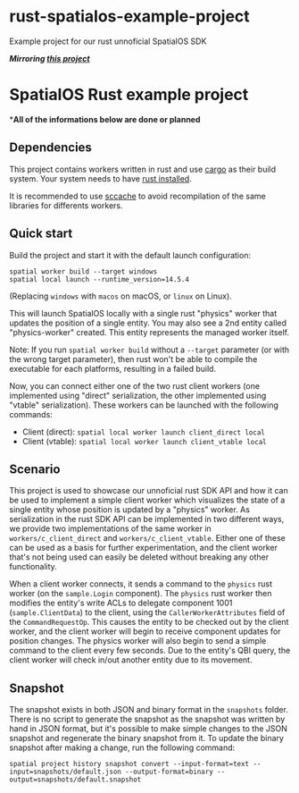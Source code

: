 # rust-spatialos-example-project
Example project for our rust unnoficial SpatialOS SDK

***Mirroring [this project](https://github.com/spatialos/CExampleProjec)***

# SpatialOS Rust example project

***All of the informations below are done or planned**

## Dependencies

This project contains workers written in rust and use [cargo](https://doc.rust-lang.org/cargo/)
as their build system. Your system needs to have [rust installed](https://www.rust-lang.org/tools/install).

It is recommended to use [sccache](https://crates.io/crates/sccache) to avoid recompilation of the same libraries for differents workers.


## Quick start

Build the project and start it with the default launch configuration:

```
spatial worker build --target windows
spatial local launch --runtime_version=14.5.4
```

(Replacing `windows` with `macos` on macOS, or `linux` on Linux).

This will launch SpatialOS locally with a single rust "physics" worker that updates the position of
a single entity. You may also see a 2nd entity called "physics-worker" created. This entity
represents the managed worker itself.

Note: If you run `spatial worker build` without a `--target` parameter (or with the wrong target
parameter), then rust won't be able to compile the executable for each platforms, resulting in a failed build.

Now, you can connect either one of the two rust client workers (one implemented using "direct"
serialization, the other implemented using "vtable" serialization). These workers can be
launched with the following commands:

* Client (direct): `spatial local worker launch client_direct local`
* Client (vtable): `spatial local worker launch client_vtable local`

## Scenario

This project is used to showcase our unnoficial rust SDK API and how it can be used to implement a simple client
worker which visualizes the state of a single entity whose position is updated by a "physics"
worker. As serialization in the rust SDK API can be implemented in two different ways, we provide two
implementations of the same worker in `workers/c_client_direct` and `workers/c_client_vtable`.
Either one of these can be used as a basis for further experimentation, and the client worker that's
not being used can easily be deleted without breaking any other functionality.

When a client worker connects, it sends a command to the `physics` rust worker (on the `sample.Login`
component). The `physics` rust worker then modifies the entity's write ACLs to delegate component 1001
(`sample.ClientData`) to the client, using the `CallerWorkerAttributes` field of the
`CommandRequestOp`. This causes the entity to be checked out by the client worker, and the client
worker will begin to receive component updates for position changes. The physics worker will also
begin to send a simple command to the client every few seconds. Due to the entity's QBI query,
the client worker will check in/out another entity due to its movement.

## Snapshot

The snapshot exists in both JSON and binary format in the `snapshots` folder. There is no script
to generate the snapshot as the snapshot was written by hand in JSON format, but it's possible
to make simple changes to the JSON snapshot and regenerate the binary snapshot from it. To update the
binary snapshot after making a change, run the following command:

```
spatial project history snapshot convert --input-format=text --input=snapshots/default.json --output-format=binary --output=snapshots/default.snapshot
```

